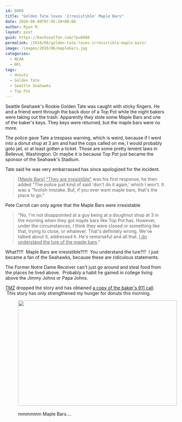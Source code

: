 ```yaml
---
id: 6088
title: "Golden Tate loves 'Irresistible' Maple Bars"
date: 2010-06-09T07:05:20+00:00
author: Ryan M.
layout: post
guid: https://backseatfan.com/?p=6088
permalink: /2010/06/golden-tate-loves-irresistible-maple-bars/
image: /images/2010/06/maplebars.jpg
categories:
  - NCAA
  - NFL
tags:
  - donuts
  - Golden Tate
  - Seattle Seahawks
  - Top Pot
---
```


<div class="entry">
  <p>
    Seattle Seahawk's Rookie Golden Tate was caught with sticky fingers. He and a friend went through the back door of a Top Pot while the night bakers were taking out the trash. Apparently they stole some Maple Bars and one of the baker's keys. They keys were returned, but the maple bars were no more.
  </p>

  <p>
    The police gave Tate a trespass warning, which is weird, because if I went into a donut shop at 3 am and had the cops called on me, I would probably goto jail, or at least gotten a ticket. Those are some pretty lenient laws in Bellevue, Washington. Or maybe it is because Top Pot just became the sponsor of the Seahawk's Stadium.
  </p>

  <p>
    Tate said he was very embarrassed has since apologized for the incident.
  </p>

  <blockquote>
    <p>
      <span style="text-decoration: underline;">[Maple Bars] "They are irresistible"</span> was his first response, he then added "The police just kind of said 'don't do it again,' which I won't. It was a "foolish mistake. But, if you ever want maple bars, that's the place to go."
    </p>
  </blockquote>

  <p>
    Pete Carroll can only agree that the Maple Bars were irresistable
  </p>

  <blockquote>
    <p>
      "No, I'm not disappointed at a guy being at a doughnut shop at 3 in the morning when they got maple bars like Top Pot has. However, under the circumstances, I think they were closed or something like that, trying to close, or whatever. That's definitely wrong. We've talked about it, addressed it. He's remorseful and all that. <span style="text-decoration: underline;">I do understand the lure of the maple bars</span>."
    </p>
  </blockquote>

  <p>
    What?!?!  Maple Bars are irresistible?!?!  You understand the lure?!?  I just became a fan of the Seahawks, because these are ridiculous statements.
  </p>

  <p>
    The Former Notre Dame Receiver can't just go around and steal food from the places he lived above.  Probably a habit he gained in college living above the Jimmy Johns or Papa Johns.
  </p>

  <p>
    <a href="https://www.tmz.com/2010/06/08/golden-tate-seattle-seahawks-nfl-911-call-donut-shop/">TMZ</a> dropped the story and has obtained <a href="https://www.tmz.com/2010/06/08/golden-tate-seattle-seahawks-nfl-911-call-donut-shop/">a copy of the baker's 911 call</a>.  This story has only strengthened my hunger for donuts this morning.
  </p><figure id="attachment_6089" style="width: 500px" class="wp-caption aligncenter">

<a href="/images/2010/06/maplebars.jpg"><img class="size-full wp-image-6089" title="maplebars" src="/images/2010/06/maplebars.jpg" alt="" width="500" height="332" srcset="/images/2010/06/maplebars.jpg 500w, /images/2010/06/maplebars-300x199.jpg 300w" sizes="(max-width: 500px) 100vw, 500px" /></a><figcaption class="wp-caption-text">mmmmmm Maple Bars....</figcaption></figure>

</div>
